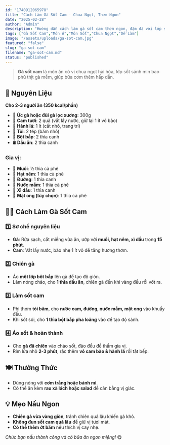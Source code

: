 ```yaml
---
id: "1740912065978"
title: "Cách Làm Gà Sốt Cam - Chua Ngọt, Thơm Ngon"
date: "2025-02-28"
author: "Admin"
description: "Hướng dẫn cách làm gà sốt cam thơm ngon, đậm đà với lớp sốt chua ngọt hấp dẫn, thích hợp cho bữa ăn gia đình."
tags: ["Gà Sốt Cam","Món Á","Món Sốt","Chua Ngọt","Dễ Làm"]
image: "/assets/uploads/ga-sot-cam.jpg"
featured: "false"
slug: "ga-sot-cam"
filename: "ga-sot-cam.md"
status: "published"
---
```

> **Gà sốt cam** là món ăn có vị chua ngọt hài hòa, lớp sốt sánh mịn bao phủ thịt gà mềm, giúp bữa cơm thêm hấp dẫn.

## 🛒 **Nguyên Liệu**  
**Cho 2-3 người ăn (350 kcal/phần)**  

- 🍗 **Ức gà hoặc đùi gà lọc xương**: 300g  
- 🍊 **Cam tươi**: 2 quả (vắt lấy nước, giữ lại 1 ít vỏ bào)  
- 🌿 **Hành lá**: 1 ít (cắt nhỏ, trang trí)  
- 🧄 **Tỏi**: 2 tép (băm nhỏ)  
- 🥄 **Bột bắp**: 2 thìa canh  
- 🛢️ **Dầu ăn**: 2 thìa canh  

### Gia vị:  
- 🧂 **Muối**: ½ thìa cà phê  
- 🍚 **Hạt nêm**: 1 thìa cà phê  
- 🍯 **Đường**: 1 thìa canh  
- 🥢 **Nước mắm**: 1 thìa cà phê  
- 🥄 **Xì dầu**: 1 thìa canh  
- 🧉 **Mật ong (tùy chọn)**: 1 thìa cà phê  

## 👩‍🍳 **Cách Làm Gà Sốt Cam**  

### 1️⃣ **Sơ chế nguyên liệu**  
- **Gà**: Rửa sạch, cắt miếng vừa ăn, ướp với **muối, hạt nêm, xì dầu** trong **15 phút**.  
- **Cam**: Vắt lấy nước, bào nhẹ 1 ít vỏ để tăng hương thơm.  

### 2️⃣ **Chiên gà**  
- Áo **một lớp bột bắp** lên gà để tạo độ giòn.  
- Làm nóng chảo, cho **1 thìa dầu ăn**, chiên gà đến khi vàng đều rồi vớt ra.  

### 3️⃣ **Làm sốt cam**  
- Phi thơm **tỏi băm**, cho **nước cam, đường, nước mắm, mật ong** vào khuấy đều.  
- Khi sốt sôi, cho **1 thìa bột bắp pha loãng** vào để tạo độ sánh.  

### 4️⃣ **Áo sốt & hoàn thành**  
- Cho **gà đã chiên** vào chảo sốt, đảo đều để thấm gia vị.  
- Rim lửa nhỏ **2-3 phút**, rắc thêm **vỏ cam bào & hành lá** rồi tắt bếp.  

## 🍽️ **Thưởng Thức**  
- Dùng nóng với **cơm trắng hoặc bánh mì**.  
- Có thể ăn kèm **rau xà lách hoặc salad** để cân bằng vị giác.  

## 💡 **Mẹo Nấu Ngon**  
- **Chiên gà vừa vàng giòn**, tránh chiên quá lâu khiến gà khô.  
- **Không đun sốt cam quá lâu** để giữ vị tươi mát.  
- **Có thể thêm ớt băm** nếu thích vị cay nhẹ.  

*Chúc bạn nấu thành công và có bữa ăn ngon miệng!* 😋